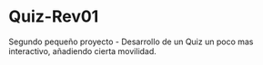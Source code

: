 # Quiz-Rev01

Segundo pequeño proyecto - Desarrollo de un Quiz un poco mas interactivo, añadiendo cierta movilidad.

